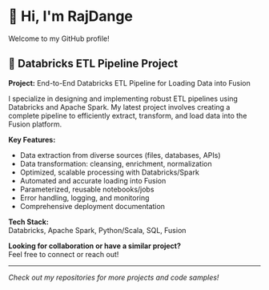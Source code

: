 # 👋 Hi, I'm RajDange

Welcome to my GitHub profile!

## 🚀 Databricks ETL Pipeline Project

**Project:** End-to-End Databricks ETL Pipeline for Loading Data into Fusion

I specialize in designing and implementing robust ETL pipelines using Databricks and Apache Spark. My latest project involves creating a complete pipeline to efficiently extract, transform, and load data into the Fusion platform.

**Key Features:**
- Data extraction from diverse sources (files, databases, APIs)
- Data transformation: cleansing, enrichment, normalization
- Optimized, scalable processing with Databricks/Spark
- Automated and accurate loading into Fusion
- Parameterized, reusable notebooks/jobs
- Error handling, logging, and monitoring
- Comprehensive deployment documentation

**Tech Stack:**  
Databricks, Apache Spark, Python/Scala, SQL, Fusion

**Looking for collaboration or have a similar project?**  
Feel free to connect or reach out!

---

*Check out my repositories for more projects and code samples!*
